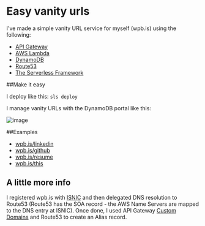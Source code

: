 # Easy vanity urls

I've made a simple vanity URL service for myself (wpb.is) using the following:

* [API Gateway](https://aws.amazon.com/api-gateway/)
* [AWS Lambda](https://aws.amazon.com/lambda/)
* [DynamoDB](https://aws.amazon.com/dynamodb/)
* [Route53](https://aws.amazon.com/route53/)
* [The Serverless Framework](https://serverless.com/)

##Make it easy

I deploy like this: ```sls deploy```

I manage vanity URLs with the DynamoDB portal like this:

![image](https://cloud.githubusercontent.com/assets/11197026/21528379/173305dc-cd00-11e6-8475-4d9fdcba0387.png)

##Examples

* [wpb.is/linkedin](https://wpb.is/linkedin)
* [wpb.is/github](https://wpb.is/github)
* [wpb.is/resume](https://wpb.is/resume)
* [wpb.is/this](https://wpb.is/this)

## A little more info

I registered wpb.is with [ISNIC](https://www.isnic.is/en/) and then delegated DNS resolution to Route53 (Route53 has the SOA record - the AWS Name Servers are mapped to the DNS entry at ISNIC). Once done, I used API Gateway [Custom Domains](http://docs.aws.amazon.com/apigateway/latest/developerguide/how-to-custom-domains.html) and Route53 to create an Alias record.
